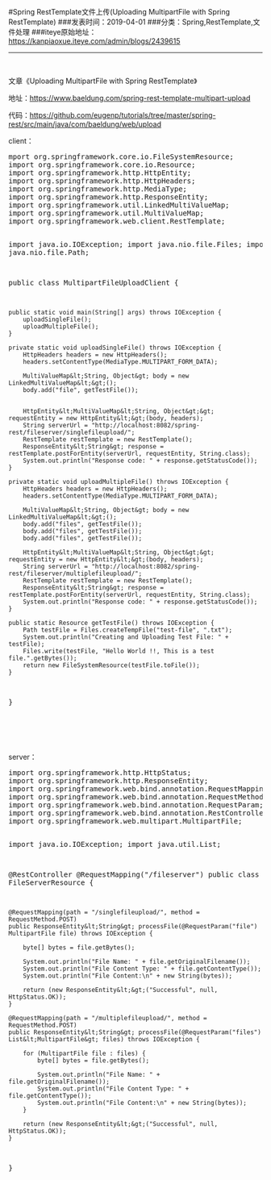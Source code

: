 #Spring RestTemplate文件上传(Uploading MultipartFile with Spring RestTemplate)
###发表时间：2019-04-01
###分类：Spring,RestTemplate,文件处理
###iteye原始地址：<a href="https://kanpiaoxue.iteye.com/admin/blogs/2439615" target="_blank">https://kanpiaoxue.iteye.com/admin/blogs/2439615</a>

---

<div class="iteye-blog-content-contain" style="font-size: 14px;"> 
 <p>&nbsp;</p> 
 <p>文章《Uploading MultipartFile with Spring RestTemplate》</p> 
 <p>地址：<a href="https://www.baeldung.com/spring-rest-template-multipart-upload">https://www.baeldung.com/spring-rest-template-multipart-upload</a></p> 
 <p>代码：<a href="https://github.com/eugenp/tutorials/tree/master/spring-rest/src/main/java/com/baeldung/web/upload">https://github.com/eugenp/tutorials/tree/master/spring-rest/src/main/java/com/baeldung/web/upload</a></p> 
 <p>client：</p> 
 <pre name="code" class="java">mport org.springframework.core.io.FileSystemResource;
import org.springframework.core.io.Resource;
import org.springframework.http.HttpEntity;
import org.springframework.http.HttpHeaders;
import org.springframework.http.MediaType;
import org.springframework.http.ResponseEntity;
import org.springframework.util.LinkedMultiValueMap;
import org.springframework.util.MultiValueMap;
import org.springframework.web.client.RestTemplate;

import java.io.IOException;
import java.nio.file.Files;
import java.nio.file.Path;

public class MultipartFileUploadClient {

    public static void main(String[] args) throws IOException {
        uploadSingleFile();
        uploadMultipleFile();
    }

    private static void uploadSingleFile() throws IOException {
        HttpHeaders headers = new HttpHeaders();
        headers.setContentType(MediaType.MULTIPART_FORM_DATA);

        MultiValueMap&lt;String, Object&gt; body = new LinkedMultiValueMap&lt;&gt;();
        body.add("file", getTestFile());


        HttpEntity&lt;MultiValueMap&lt;String, Object&gt;&gt; requestEntity = new HttpEntity&lt;&gt;(body, headers);
        String serverUrl = "http://localhost:8082/spring-rest/fileserver/singlefileupload/";
        RestTemplate restTemplate = new RestTemplate();
        ResponseEntity&lt;String&gt; response = restTemplate.postForEntity(serverUrl, requestEntity, String.class);
        System.out.println("Response code: " + response.getStatusCode());
    }

    private static void uploadMultipleFile() throws IOException {
        HttpHeaders headers = new HttpHeaders();
        headers.setContentType(MediaType.MULTIPART_FORM_DATA);

        MultiValueMap&lt;String, Object&gt; body = new LinkedMultiValueMap&lt;&gt;();
        body.add("files", getTestFile());
        body.add("files", getTestFile());
        body.add("files", getTestFile());

        HttpEntity&lt;MultiValueMap&lt;String, Object&gt;&gt; requestEntity = new HttpEntity&lt;&gt;(body, headers);
        String serverUrl = "http://localhost:8082/spring-rest/fileserver/multiplefileupload/";
        RestTemplate restTemplate = new RestTemplate();
        ResponseEntity&lt;String&gt; response = restTemplate.postForEntity(serverUrl, requestEntity, String.class);
        System.out.println("Response code: " + response.getStatusCode());
    }

    public static Resource getTestFile() throws IOException {
        Path testFile = Files.createTempFile("test-file", ".txt");
        System.out.println("Creating and Uploading Test File: " + testFile);
        Files.write(testFile, "Hello World !!, This is a test file.".getBytes());
        return new FileSystemResource(testFile.toFile());
    }
}</pre> 
 <p>&nbsp;</p> 
 <p>&nbsp;</p> 
 <p>server：</p> 
 <pre name="code" class="java">import org.springframework.http.HttpStatus;
import org.springframework.http.ResponseEntity;
import org.springframework.web.bind.annotation.RequestMapping;
import org.springframework.web.bind.annotation.RequestMethod;
import org.springframework.web.bind.annotation.RequestParam;
import org.springframework.web.bind.annotation.RestController;
import org.springframework.web.multipart.MultipartFile;

import java.io.IOException;
import java.util.List;

@RestController
@RequestMapping("/fileserver")
public class FileServerResource {

    @RequestMapping(path = "/singlefileupload/", method = RequestMethod.POST)
    public ResponseEntity&lt;String&gt; processFile(@RequestParam("file") MultipartFile file) throws IOException {

        byte[] bytes = file.getBytes();

        System.out.println("File Name: " + file.getOriginalFilename());
        System.out.println("File Content Type: " + file.getContentType());
        System.out.println("File Content:\n" + new String(bytes));

        return (new ResponseEntity&lt;&gt;("Successful", null, HttpStatus.OK));
    }

    @RequestMapping(path = "/multiplefileupload/", method = RequestMethod.POST)
    public ResponseEntity&lt;String&gt; processFile(@RequestParam("files") List&lt;MultipartFile&gt; files) throws IOException {

        for (MultipartFile file : files) {
            byte[] bytes = file.getBytes();

            System.out.println("File Name: " + file.getOriginalFilename());
            System.out.println("File Content Type: " + file.getContentType());
            System.out.println("File Content:\n" + new String(bytes));
        }

        return (new ResponseEntity&lt;&gt;("Successful", null, HttpStatus.OK));
    }
}</pre> 
 <p>&nbsp;</p> 
 <p>&nbsp;</p> 
</div>